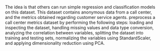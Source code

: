 The idea is that others can run simple regression and classification models on this dataset.
This dataset contains anonymous data from a call center, and the metrics obtained regarding customer service agents.
preprocess a call center metrics dataset by performing the following steps: loading and inspecting the dataset, handling missing values and data type conversion, analyzing the correlation between variables, splitting the dataset into training and testing sets, normalizing the variables using StandardScaler, and applying dimensionality reduction using PCA.